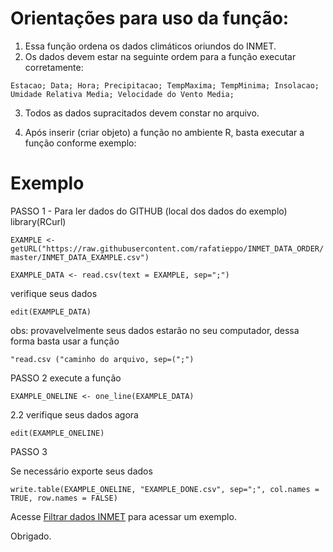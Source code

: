 # Orientações para uso da função:
1. Essa função ordena os dados climáticos oriundos do INMET.
2. Os dados devem estar na seguinte ordem para a função executar corretamente:
 
`Estacao; Data; Hora; Precipitacao; TempMaxima; TempMinima; Insolacao; Umidade Relativa Media; Velocidade do Vento Media;`

3. Todos as dados supracitados devem constar no arquivo.

4. Após inserir (criar objeto) a função no ambiente R, basta executar a função conforme exemplo:

# Exemplo

PASSO 1 - Para ler dados do GITHUB (local dos dados do exemplo)
library(RCurl)

`EXAMPLE <-  getURL("https://raw.githubusercontent.com/rafatieppo/INMET_DATA_ORDER/master/INMET_DATA_EXAMPLE.csv")`

`EXAMPLE_DATA <- read.csv(text = EXAMPLE, sep=";")`

verifique seus dados

`edit(EXAMPLE_DATA)`
 
obs: provavelvelmente seus dados estarão no seu computador, dessa forma basta usar a função

`"read.csv ("caminho do arquivo, sep=(";")`

PASSO 2
execute a função

`EXAMPLE_ONELINE <- one_line(EXAMPLE_DATA)`

2.2 verifique seus dados agora

`edit(EXAMPLE_ONELINE)`

PASSO 3

Se necessário exporte seus dados

`write.table(EXAMPLE_ONELINE, "EXAMPLE_DONE.csv", sep=";", col.names = TRUE, row.names = FALSE)`

Acesse
[Filtrar dados INMET](https://sistemasagricolas.wordpress.com/2014/12/11/ordenar-dados-inmet/) para acessar um exemplo.

Obrigado.
